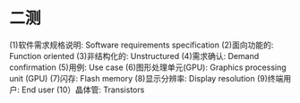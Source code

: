 # 二测

(1)软件需求规格说明: Software requirements specification
(2)面向功能的: Function oriented
(3)非结构化的: Unstructured
(4)需求确认: Demand confirmation
(5)用例: Use case
(6)图形处理单元(GPU): Graphics processing unit (GPU)
(7)闪存: Flash memory
(8)显示分辨率: Display resolution
(9)终端用户: End user
(10）晶体管: Transistors
